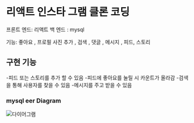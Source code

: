 # 리액트 인스타 그램 클론 코딩

프론트 엔드: 리액트
백 엔드 : mysql

기능: 좋아요 , 프로필 사진 추가 , 검색 , 댓글 , 메시지 , 피드, 스토리 

## 구현 기능

-피드 또는 스토리를 추가 할 수 있음
-피드에 좋아요를 눌릴 시 카운트가 올라감
-검색을 통해 사용자를 찾을 수 있음
-메시지를 주고 받을 수 있음

### mysql eer Diagram

![다이어그램](https://github.com/user-attachments/assets/367e021c-49b6-4050-9d96-ec4b9f66a2af)


